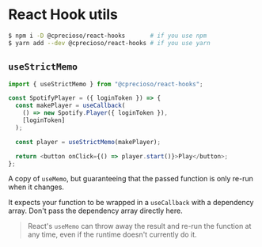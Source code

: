 # React Hook utils

```sh
$ npm i -D @cprecioso/react-hooks       # if you use npm
$ yarn add --dev @cprecioso/react-hooks # if you use yarn
```

## `useStrictMemo`

```js
import { useStrictMemo } from "@cprecioso/react-hooks";

const SpotifyPlayer = ({ loginToken }) => {
  const makePlayer = useCallback(
    () => new Spotify.Player({ loginToken }),
    [loginToken]
  );

  const player = useStrictMemo(makePlayer);

  return <button onClick={() => player.start()}>Play</button>;
};
```

A copy of `useMemo`, but guaranteeing that the passed function is only re-run
when it changes.

It expects your function to be wrapped in a `useCallback` with a dependency
array. Don't pass the dependency array directly here.

> React's `useMemo` can throw away the result and re-run the function at any
> time, even if the runtime doesn't currently do it.
